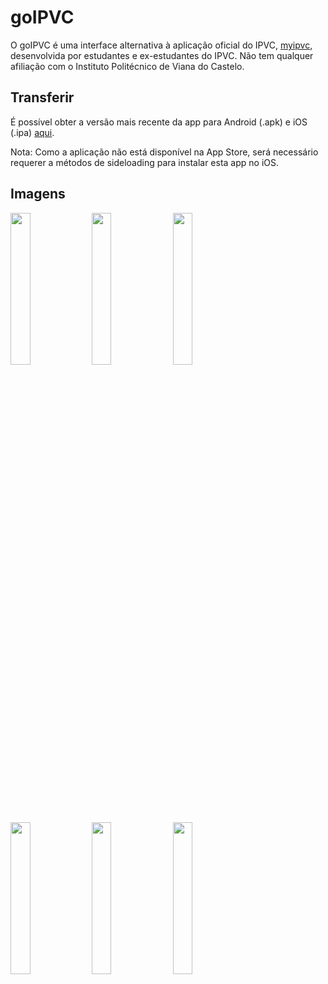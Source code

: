 # goIPVC

O goIPVC é uma interface alternativa à aplicação oficial do IPVC, [myipvc](https://play.google.com/store/apps/details?id=app.ipvc.pt),
desenvolvida por estudantes e ex-estudantes do IPVC. Não tem qualquer afiliação 
com o Instituto Politécnico de Viana do Castelo.

## Transferir

É possível obter a versão mais recente da app para Android (.apk) e iOS (.ipa) [aqui](https://github.com/joaoalves03/goipvc/releases/latest).

Nota: Como a aplicação não está disponível na App Store, será necessário requerer a métodos de sideloading para instalar esta app no iOS.

## Imagens

<img src="https://github.com/joaoalves03/goipvc/assets/59509896/cca57ea0-5837-4f40-84d7-ca4f77fbf42d" width=25% height=25%>
<img src="https://github.com/joaoalves03/goipvc/assets/59509896/a4bfd4a0-7eb5-4be6-a939-ee10a4a0ad39" width=25% height=25%>
<img src="https://github.com/joaoalves03/goipvc/assets/59509896/d899344d-179d-4c91-92c1-648a06511b0c" width=25% height=25%>
<img src="https://github.com/joaoalves03/goipvc/assets/59509896/f63b6e16-4388-4fa7-b26f-5139a78fcdeb" width=25% height=25%>
<img src="https://github.com/joaoalves03/goipvc/assets/59509896/c6eb8d95-309e-4f2a-ba50-d455195fa372" width=25% height=25%>
<img src="https://github.com/joaoalves03/goipvc/assets/59509896/5825c923-7e26-4b9a-b253-1b906c9ec7ee" width=25% height=25%>
